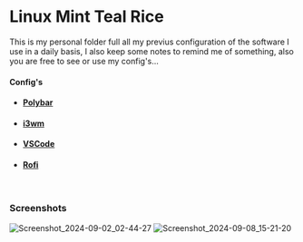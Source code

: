 # Linux Mint Teal Rice
This is my personal folder full all my previus configuration of the software I use in a daily basis, I also keep some notes to remind me of something, also you are free to see or use my config's...

#### Config's

<ul>
  <li><h4><a href="https://github.com/aKqir24/aKqir24/tree/main/polybar">Polybar</h4></a></li></h4>
  <li><h4><a href="https://github.com/aKqir24/aKqir24-s-Folder/tree/main/i3">i3wm</h4></a></li></h4>
  <li><h4><a href="https://github.com/aKqir24/aKqir24/tree/main/polybar">VSCode</h4></a></li></h4>
  <li><h4><a href="https://github.com/aKqir24/aKqir24/tree/main/rofi">Rofi</h4></a></li></h4>
</ul>
<br>

### Screenshots

![Screenshot_2024-09-02_02-44-27](https://github.com/user-attachments/assets/fc3e849e-5a73-4378-9b20-ae4f70f98a49)
![Screenshot_2024-09-08_15-21-20](https://github.com/user-attachments/assets/7df46a52-2123-48be-ab9f-047bb05081bf)
